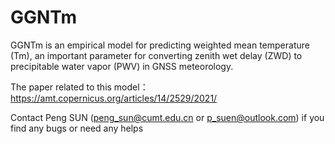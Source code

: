 # GGNTm

GGNTm is an empirical model for predicting weighted mean temperature (Tm), an important parameter for converting zenith wet delay (ZWD) to precipitable water vapor (PWV) in GNSS meteorology.

The paper related to this model：https://amt.copernicus.org/articles/14/2529/2021/

Contact Peng SUN (peng_sun@cumt.edu.cn or p_suen@outlook.com) if you find any bugs or need any helps
